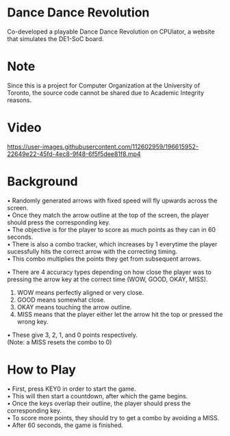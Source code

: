 # Dance Dance Revolution
Co-developed a playable Dance Dance Revolution on CPUlator, a website that simulates the DE1-SoC board.

# Note
Since this is a project for Computer Organization at the University of Toronto, the source code cannot be shared due to Academic Integrity reasons.

# Video
https://user-images.githubusercontent.com/112602959/196615952-22649e22-45fd-4ec8-9f48-6f5f5dee81f8.mp4

# Background
• Randomly generated arrows with fixed speed will fly upwards across the screen.<br/>
• Once they match the arrow outline at the top of the screen, the player should press the corresponding key.<br/>
• The objective is for the player to score as much points as they can in 60 seconds.<br/>
• There is also a combo tracker, which increases by 1 everytime the player sucessfully hits the correct arrow with the correcting timing.<br/>
• This combo multiplies the points they get from subsequent arrows.<br/>

• There are 4 accuracy types depending on how close the player was to pressing the arrow key at the correct time (WOW, GOOD, OKAY, MISS).
  1. WOW means perfectly aligned or very close.
  2. GOOD means somewhat close.
  3. OKAY means touching the arrow outline.
  4. MISS means that the player either let the arrow hit the top or pressed the wrong key.<br/>

• These give 3, 2, 1, and 0 points respectively.<br/>
(Note: a MISS resets the combo to 0)

# How to Play
• First, press KEY0 in order to start the game.<br/>
• This will then start a countdown, after which the game begins.<br/>
• Once the keys overlap their outline, the player should press the corresponding key.<br/>
• To score more points, they should try to get a combo by avoiding a MISS.<br/>
• After 60 seconds, the game is finished.

